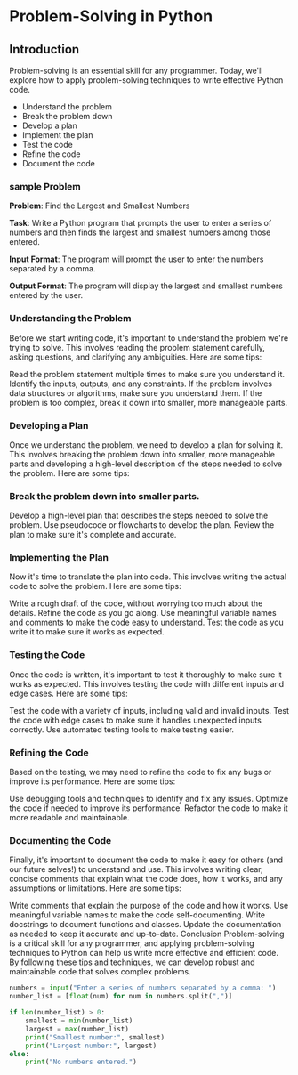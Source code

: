 # Problem-Solving in Python

## Introduction

Problem-solving is an essential skill for any programmer. Today, we'll explore how to apply problem-solving techniques to write effective Python code.

* Understand the problem
* Break the problem down
* Develop a plan
* Implement the plan
* Test the code
* Refine the code
* Document the code

### sample Problem
**Problem**: Find the Largest and Smallest Numbers

**Task**:
Write a Python program that prompts the user to enter a series of numbers and then finds the largest and smallest numbers among those entered.

**Input Format**:
The program will prompt the user to enter the numbers separated by a comma.

**Output Format**:
The program will display the largest and smallest numbers entered by the user.

### Understanding the Problem

Before we start writing code, it's important to understand the problem we're trying to solve. This involves reading the problem statement carefully, asking questions, and clarifying any ambiguities. Here are some tips:

Read the problem statement multiple times to make sure you understand it.
Identify the inputs, outputs, and any constraints.
If the problem involves data structures or algorithms, make sure you understand them.
If the problem is too complex, break it down into smaller, more manageable parts.

### Developing a Plan
Once we understand the problem, we need to develop a plan for solving it. This involves breaking the problem down into smaller, more manageable parts and developing a high-level description of the steps needed to solve the problem. Here are some tips:

### Break the problem down into smaller parts.
Develop a high-level plan that describes the steps needed to solve the problem.
Use pseudocode or flowcharts to develop the plan.
Review the plan to make sure it's complete and accurate.

### Implementing the Plan
Now it's time to translate the plan into code. This involves writing the actual code to solve the problem. Here are some tips:

Write a rough draft of the code, without worrying too much about the details.
Refine the code as you go along.
Use meaningful variable names and comments to make the code easy to understand.
Test the code as you write it to make sure it works as expected.

### Testing the Code
Once the code is written, it's important to test it thoroughly to make sure it works as expected. This involves testing the code with different inputs and edge cases. Here are some tips:

Test the code with a variety of inputs, including valid and invalid inputs.
Test the code with edge cases to make sure it handles unexpected inputs correctly.
Use automated testing tools to make testing easier.
### Refining the Code
Based on the testing, we may need to refine the code to fix any bugs or improve its performance. Here are some tips:

Use debugging tools and techniques to identify and fix any issues.
Optimize the code if needed to improve its performance.
Refactor the code to make it more readable and maintainable.

### Documenting the Code
Finally, it's important to document the code to make it easy for others (and our future selves!) to understand and use. This involves writing clear, concise comments that explain what the code does, how it works, and any assumptions or limitations. Here are some tips:

Write comments that explain the purpose of the code and how it works.
Use meaningful variable names to make the code self-documenting.
Write docstrings to document functions and classes.
Update the documentation as needed to keep it accurate and up-to-date.
Conclusion
Problem-solving is a critical skill for any programmer, and applying problem-solving techniques to Python can help us write more effective and efficient code. By following these tips and techniques, we can develop robust and maintainable code that solves complex problems.

```python
numbers = input("Enter a series of numbers separated by a comma: ")
number_list = [float(num) for num in numbers.split(",")]

if len(number_list) > 0:
    smallest = min(number_list)
    largest = max(number_list)
    print("Smallest number:", smallest)
    print("Largest number:", largest)
else:
    print("No numbers entered.")

```
